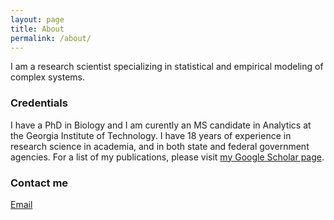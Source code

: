 ```yaml
---
layout: page
title: About
permalink: /about/
---
```


I am a research scientist specializing in statistical and empirical modeling of complex systems. 


### Credentials

I have a PhD in Biology and I am curently an MS candidate in Analytics at the Georgia Institute of Technology. I have 18 years of experience in research science in academia, and in both state and federal government agencies. For a list of my publications, please visit [my Google Scholar page](https://scholar.google.com/citations?hl=en&user=wfn0gRYAAAAJ). 


### Contact me

[Email](mailto:cwalte12@mix.wvu.edu)

